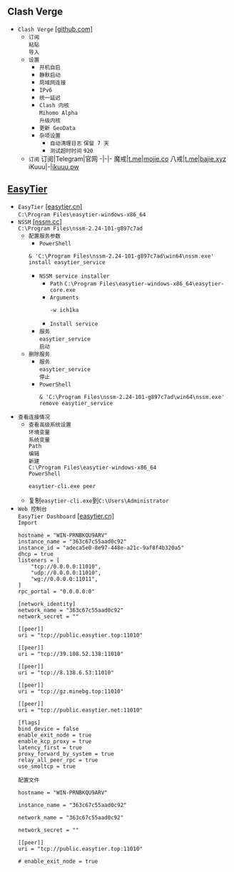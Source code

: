 ## Clash Verge
* `Clash Verge` [[github.com]](https://github.com/clash-verge-rev/clash-verge-rev/releases)
    * `订阅`  
    `粘贴`  
    `导入`
    * `设置`  
        * `开机自启`
        * `静默启动`
        * `局域网连接`
        * `IPv6`
        * `统一延迟`
        * `Clash 内核`  
        `Mihomo Alpha`  
        `升级内核`
        * `更新 GeoData`
        * `杂项设置`
            * `自动清理日志` `保留 7 天`
            * `测试超时时间` `920`
    * `订阅`
        订阅|Telegram|官网
        -|-|-
        魔戒|[t.me](https://t.me/Lord_Rings)|[mojie.co](https://mojie.co/register?aff=dLJZVRjS)
        八戒|[t.me](https://t.me/bajiebest)|[bajie.xyz](https://bajie.xyz/register?aff=mb9BWzxH)
        iKuuu|-|[ikuuu.pw](https://ikuuu.pw/auth/register?code=AqDG)
## [EasyTier](https://easytier.cn/guide/network/install-as-a-windows-service.html)
* `EasyTier` [[easytier.cn]](https://easytier.cn/guide/download.html)  
`C:\Program Files\easytier-windows-x86_64`
* `NSSM` [[nssm.cc]](https://nssm.cc/download)  
`C:\Program Files\nssm-2.24-101-g897c7ad`
    * `配置服务参数`  
        * `PowerShell`  
        ```
        & 'C:\Program Files\nssm-2.24-101-g897c7ad\win64\nssm.exe' install easytier_service
        ```
        * `NSSM service installer`
            * `Path` `C:\Program Files\easytier-windows-x86_64\easytier-core.exe`
            * `Arguments`
                ```
                -w ich1ka
                ```
            * `Install service`
        * `服务`  
        `easytier_service`  
        `启动`
    * `删除服务`  
        * `服务`  
        `easytier_service`  
        `停止`  
        * `PowerShell`
            ```
            & 'C:\Program Files\nssm-2.24-101-g897c7ad\win64\nssm.exe' remove easytier_service
            ```
* `查看连接情况`  
    * `查看高级系统设置`  
    `环境变量`  
    `系统变量`  
    `Path`  
    `编辑`  
    `新建`  
    `C:\Program Files\easytier-windows-x86_64`  
    `PowerShell`
        ```
        easytier-cli.exe peer
        ```
    * 复制`easytier-cli.exe`到`C:\Users\Administrator`
* `Web 控制台`  
`EasyTier Dashboard` [[easytier.cn]](https://easytier.cn/web#/h/aHR0cHM6Ly9jb25maWctc2VydmVyLmVhc3l0aWVyLmNu)  
`Import`
    ```
    hostname = "WIN-PRNBKQU9ARV"
    instance_name = "363c67c55aad0c92"
    instance_id = "adeca5e0-8e97-448e-a21c-9af8f4b320a5"
    dhcp = true
    listeners = [
        "tcp://0.0.0.0:11010",
        "udp://0.0.0.0:11010",
        "wg://0.0.0.0:11011",
    ]
    rpc_portal = "0.0.0.0:0"

    [network_identity]
    network_name = "363c67c55aad0c92"
    network_secret = ""

    [[peer]]
    uri = "tcp://public.easytier.top:11010"

    [[peer]]
    uri = "tcp://39.108.52.138:11010"

    [[peer]]
    uri = "tcp://8.138.6.53:11010"

    [[peer]]
    uri = "tcp://gz.minebg.top:11010"

    [[peer]]
    uri = "tcp://public.easytier.net:11010"

    [flags]
    bind_device = false
    enable_exit_node = true
    enable_kcp_proxy = true
    latency_first = true
    proxy_forward_by_system = true
    relay_all_peer_rpc = true
    use_smoltcp = true
    ```
    `配置文件`
    ```
    hostname = "WIN-PRNBKQU9ARV"

    instance_name = "363c67c55aad0c92"

    network_name = "363c67c55aad0c92"

    network_secret = ""

    [[peer]]
    uri = "tcp://public.easytier.top:11010"
    
    # enable_exit_node = true